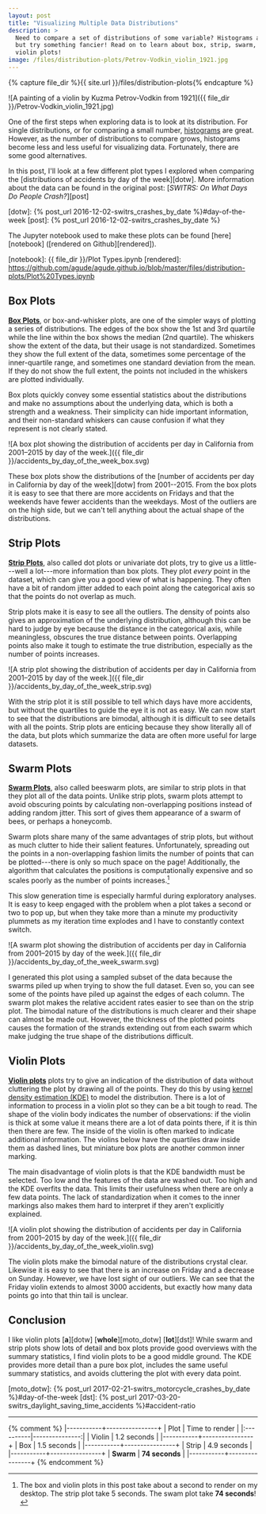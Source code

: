 ```yaml
---
layout: post
title: "Visualizing Multiple Data Distributions"
description: >
  Need to compare a set of distributions of some variable? Histograms are OK,
  but try something fancier! Read on to learn about box, strip, swarm, and
  violin plots!
image: /files/distribution-plots/Petrov-Vodkin_violin_1921.jpg
---
```


{% capture file_dir %}{{ site.url }}/files/distribution-plots{% endcapture %}

![A painting of a violin by Kuzma Petrov-Vodkin from 1921]({{ file_dir }}/Petrov-Vodkin_violin_1921.jpg)

One of the first steps when exploring data is to look at its distribution. For
single distributions, or for comparing a small number, [histograms][hist] are
great. However, as the number of distributions to compare grows, histograms
become less and less useful for visualizing data. Fortunately, there are some
good alternatives.

[hist]: https://en.wikipedia.org/wiki/Histogram

In this post, I'll look at a few different plot types I explored when
comparing the [distributions of accidents by day of the week][dotw]. More
information about the data can be found in the original post: [_SWITRS: On
What Days Do People Crash?_][post]

[dotw]: {% post_url 2016-12-02-switrs_crashes_by_date %}#day-of-the-week
[post]: {% post_url 2016-12-02-switrs_crashes_by_date %}

The Jupyter notebook used to make these plots can be found [here][notebook]
([rendered on Github][rendered]).

[notebook]: {{ file_dir }}/Plot Types.ipynb
[rendered]: https://github.com/agude/agude.github.io/blob/master/files/distribution-plots/Plot%20Types.ipynb

## Box Plots

[**Box Plots**][box], or box-and-whisker plots, are one of the simpler ways of
plotting a series of distributions. The edges of the box show the 1st and 3rd quartile
while the line within the box shows the median (2nd quartile). The whiskers
show the extent of the data, but their usage is not standardized. Sometimes
they show the full extent of the data, sometimes some percentage of the
inner-quartile range, and sometimes one standard deviation from the mean. If
they do not show the full extent, the points not included in the whiskers are
plotted individually.

Box plots quickly convey some essential statistics about the distributions
and make no assumptions about the underlying data, which is both a strength
and a weakness. Their simplicity can hide important information, and their
non-standard whiskers can cause confusion if what they represent is not
clearly stated.

[box]: https://en.wikipedia.org/wiki/Box_plot

![A box plot showing the distribution of accidents per day in California
from 2001–2015 by day of the week.]({{ file_dir
}}/accidents_by_day_of_the_week_box.svg)

These box plots show the distributions of the [number of accidents per day in
California by day of the week][dotw] from 2001--2015. From the box plots it is
easy to see that there are more accidents on Fridays and that the weekends have
fewer accidents than the weekdays. Most of the outliers are on the high side,
but we can't tell anything about the actual shape of the distributions.

## Strip Plots

[**Strip Plots**][strip], also called dot plots or univariate dot plots, try
to give us a little---well a lot---more information than box plots. They plot
_every_ point in the dataset, which can give you a good view of what is
happening. They often have a bit of random jitter added to each point along
the categorical axis so that the points do not overlap as much.

Strip plots make it is easy to see all the outliers. The density of points
also gives an approximation of the underlying distribution, although this can
be hard to judge by eye because the distance in the categorical axis, while
meaningless, obscures the true distance between points. Overlapping points
also make it tough to estimate the true distribution, especially as the number
of points increases.

[strip]: https://en.wikipedia.org/wiki/Dot_plot_(statistics)#Dot_plots

![A strip plot showing the distribution of accidents per day in California
from 2001–2015 by day of the week.]({{ file_dir
}}/accidents_by_day_of_the_week_strip.svg)

With the strip plot it is still possible to tell which days have more
accidents, but without the quartiles to guide the eye it is not as easy. We
can now start to see that the distributions are bimodal, although it is
difficult to see details with all the points. Strip plots are enticing because
they show literally all of the data, but plots which summarize the data are
often more useful for large datasets.

## Swarm Plots

[**Swarm Plots**][swarm], also called beeswarm plots, are similar to strip
plots in that they plot all of the data points. Unlike strip plots, swarm
plots attempt to avoid obscuring points by calculating non-overlapping
positions instead of adding random jitter. This sort of gives them appearance
of a swarm of bees, or perhaps a honeycomb.

[swarm]: http://www.cbs.dtu.dk/~eklund/beeswarm/

Swarm plots share many of the same advantages of strip plots, but without as
much clutter to hide their salient features. Unfortunately, spreading out the
points in a non-overlapping fashion limits the number of points that can be
plotted---there is only so much space on the page! Additionally, the algorithm
that calculates the positions is computationally expensive and so scales poorly
as the number of points increases.[^1]

This slow generation time is especially harmful during exploratory analyses.
It is easy to keep engaged with the problem when a plot takes a second
or two to pop up, but when they take more than a minute my productivity
plummets as my iteration time explodes and I have to constantly context
switch.

![A swarm plot showing the distribution of accidents per day in California
from 2001–2015 by day of the week.]({{ file_dir
}}/accidents_by_day_of_the_week_swarm.svg)

I generated this plot using a sampled subset of the data because the swarms
piled up when trying to show the full dataset. Even so, you can see some of the
points have piled up against the edges of each column. The swarm plot makes
the relative accident rates easier to see than on the strip plot. The bimodal
nature of the distributions is much clearer and their shape can almost be made
out. However, the thickness of the plotted points causes the formation of the
strands extending out from each swarm which make judging the true shape of the
distributions difficult.

## Violin Plots

[**Violin plots**][violin] plots try to give an indication of the distribution
of data without cluttering the plot by drawing all of the points. They do
this by using [kernel density estimation (KDE)][kde] to model the
distribution. There is a lot of information to process in a violin plot so
they can be a bit tough to read. The shape of the violin body indicates the
number of observations: if the violin is thick at some value it means there
are a lot of data points there, if it is thin then there are few. The inside
of the violin is often marked to indicate additional information. The violins
below have the quartiles draw inside them as dashed lines, but miniature box
plots are another common inner marking.

[violin]: https://en.wikipedia.org/wiki/Violin_plot
[kde]: https://en.wikipedia.org/wiki/Kernel_density_estimation

The main disadvantage of violin plots is that the KDE bandwidth must be
selected. Too low and the features of the data are washed out. Too high and
the KDE overfits the data. This limits their usefulness when there are only a
few data points. The lack of standardization when it comes to the inner
markings also makes them hard to interpret if they aren't explicitly
explained.

![A violin plot showing the distribution of accidents per day in California
from 2001–2015 by day of the week.]({{ file_dir
}}/accidents_by_day_of_the_week_violin.svg)

The violin plots make the bimodal nature of the distributions crystal clear.
Likewise it is easy to see that there is an increase on Friday and a decrease
on Sunday. However, we have lost sight of our outliers. We can see that the
Friday violin extends to almost 3000 accidents, but exactly how many data
points go into that thin tail is unclear.

## Conclusion

I like violin plots [**a**][dotw] [**whole**][moto_dotw] [**lot**][dst]! While
swarm and strip plots show lots of detail and box plots provide good overviews
with the summary statistics, I find violin plots to be a good middle ground.
The KDE provides more detail than a pure box plot, includes the same useful
summary statistics, and avoids cluttering the plot with every data point.

[moto_dotw]: {% post_url 2017-02-21-switrs_motorcycle_crashes_by_date %}#day-of-the-week
[dst]: {% post_url 2017-03-20-switrs_daylight_saving_time_accidents %}#accident-ratio

---

[^1]: The box and violin plots in this post take about a second to render on my desktop. The strip plot take 5 seconds. The swam plot take **74 seconds**!

{% comment %}
|-----------+----------------+
| Plot      | Time to render |
|:----------|---------------:|
| Violin    | 1.2 seconds    |
|-----------+----------------+
| Box       | 1.5 seconds    |
|-----------+----------------+
| Strip     | 4.9 seconds    |
|-----------+----------------+
| **Swarm** | **74 seconds** |
|-----------+----------------+
{% endcomment %}
